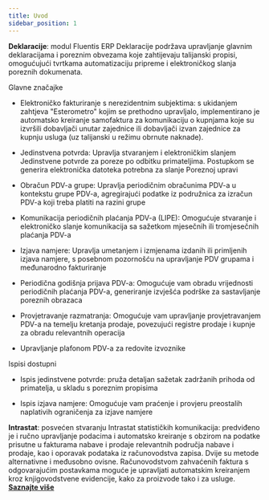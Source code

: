 ```yaml
---
title: Uvod
sidebar_position: 1
---
```

**Deklaracije**: modul Fluentis ERP Deklaracije podržava upravljanje glavnim deklaracijama i poreznim obvezama koje zahtijevaju talijanski propisi, omogućujući tvrtkama automatizaciju pripreme i elektroničkog slanja poreznih dokumenata.  

Glavne značajke 

- Elektroničko fakturiranje s nerezidentnim subjektima: s ukidanjem zahtjeva "Esterometro" kojim se prethodno upravljalo, implementirano je automatsko kreiranje samofaktura za komunikaciju o kupnjama koje su izvršili dobavljači unutar zajednice ili dobavljači izvan zajednice za kupnju usluga (uz talijanski u režimu obrnute naknade).  

- Jedinstvena potvrda: Upravlja stvaranjem i elektroničkim slanjem Jedinstvene potvrde za poreze po odbitku primateljima. Postupkom se generira elektronička datoteka potrebna za slanje Poreznoj upravi  

- Obračun PDV-a grupe: Upravlja periodičnim obračunima PDV-a u kontekstu grupe PDV-a, agregirajući podatke iz podružnica za izračun PDV-a koji treba platiti na razini grupe  

- Komunikacija periodičnih plaćanja PDV-a (LIPE): Omogućuje stvaranje i elektroničko slanje komunikacija sa sažetkom mjesečnih ili tromjesečnih plaćanja PDV-a

- Izjava namjere: Upravlja umetanjem i izmjenama izdanih ili primljenih izjava namjere, s posebnom pozornošću na upravljanje PDV grupama i međunarodno fakturiranje 

- Periodična godišnja prijava PDV-a: Omogućuje vam obradu vrijednosti periodičnih plaćanja PDV-a, generiranje izvješća podrške za sastavljanje poreznih obrazaca 

- Provjetravanje razmatranja: Omogućuje vam upravljanje provjetravanjem PDV-a na temelju kretanja prodaje, povezujući registre prodaje i kupnje za obradu relevantnih operacija  

- Upravljanje plafonom PDV-a za redovite izvoznike

Ispisi dostupni  

- Ispis jedinstvene potvrde: pruža detaljan sažetak zadržanih prihoda od primatelja, u skladu s poreznim propisima  

- Ispis izjava namjere: Omogućuje vam praćenje i provjeru preostalih naplativih ograničenja za izjave namjere  



**Intrastat**: posvećen stvaranju Intrastat statističkih komunikacija: predviđeno je i ručno upravljanje podacima i automatsko kreiranje s obzirom na podatke prisutne u fakturama nabave i prodaje relevantnih područja nabave i prodaje, kao i oporavak podataka iz računovodstva zapisa. Dvije su metode alternativne i međusobno ovisne. Računovodstvom zahvaćenih faktura s odgovarajućim postavkama moguće je upravljati automatskim kreiranjem kroz knjigovodstvene evidencije, kako za proizvode  tako i za usluge. [**Saznajte više**](/docs/finance-area/declarations/intrastat/general-overview)
